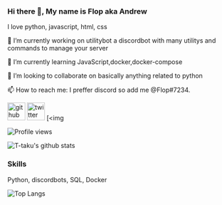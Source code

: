 ### Hi there 👋, My name is Flop aka Andrew

I love python, javascript, html, css

🔭 I’m currently working on utilitybot a discordbot with many utilitys and commands to manage your server

🌱 I’m currently learning JavaScript,docker,docker-compose

👯 I’m looking to collaborate on basically anything related to python

📫 How to reach me: I preffer discord so add me @Flop#7234. 


[<img src='https://cdn.jsdelivr.net/npm/simple-icons@3.0.1/icons/github.svg' alt='github' height='40'>](https://github.com/FFlop)  [<img src='https://cdn.jsdelivr.net/npm/simple-icons@3.0.1/icons/twitter.svg' alt='twitter' height='40'>](https://twitter.com/Flop)  [<img 

![Profile views](https://gpvc.arturio.dev/FFlop)

![T-taku's github stats](https://github-readme-stats.vercel.app/api?username=FFlop&show_icons=true&theme=merko)


### Skills

Python, discordbots, SQL, Docker

![Top Langs](https://github-readme-stats.vercel.app/api/top-langs/?username=FFlop&hide=javascript,html)


